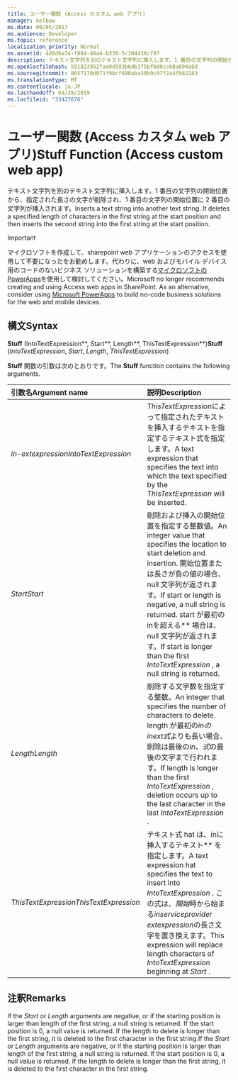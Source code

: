 ```yaml
---
title: ユーザー関数 (Access カスタム web アプリ)
manager: kelbow
ms.date: 09/05/2017
ms.audience: Developer
ms.topic: reference
localization_priority: Normal
ms.assetid: 4d8d6a34-f884-40a4-b330-5c104d16cf97
description: テキスト文字列を別のテキスト文字列に挿入します。1 番目の文字列の開始位置から、指定された長さの文字が削除され、1 番目の文字列の開始位置に 2 番目の文字列が挿入されます。
ms.openlocfilehash: 591823952faa0d593b6db1f5bfb00cc68a894a8d
ms.sourcegitcommit: 8657170d071f9bcf680aba50b9c07f2a4fb82283
ms.translationtype: MT
ms.contentlocale: ja-JP
ms.lasthandoff: 04/28/2019
ms.locfileid: "33427676"
---
```

# <a name="stuff-function-access-custom-web-app"></a><span data-ttu-id="84724-104">ユーザー関数 (Access カスタム web アプリ)</span><span class="sxs-lookup"><span data-stu-id="84724-104">Stuff Function (Access custom web app)</span></span>

<span data-ttu-id="84724-p102">テキスト文字列を別のテキスト文字列に挿入します。1 番目の文字列の開始位置から、指定された長さの文字が削除され、1 番目の文字列の開始位置に 2 番目の文字列が挿入されます。</span><span class="sxs-lookup"><span data-stu-id="84724-p102">Inserts a text string into another text string. It deletes a specified length of characters in the first string at the start position and then inserts the second string into the first string at the start position.</span></span>
  
> [!IMPORTANT]
> <span data-ttu-id="84724-p103">マイクロソフトを作成して、sharepoint web アプリケーションのアクセスを使用して不要になったをお勧めします。代わりに、web およびモバイル デバイス用のコードのないビジネス ソリューションを構築する[マイクロソフトの PowerApps](https://powerapps.microsoft.com/en-us/)を使用して検討してください。</span><span class="sxs-lookup"><span data-stu-id="84724-p103">Microsoft no longer recommends creating and using Access web apps in SharePoint. As an alternative, consider using [Microsoft PowerApps](https://powerapps.microsoft.com/en-us/) to build no-code business solutions for the web and mobile devices.</span></span> 
  
## <a name="syntax"></a><span data-ttu-id="84724-109">構文</span><span class="sxs-lookup"><span data-stu-id="84724-109">Syntax</span></span>

 <span data-ttu-id="84724-110">**Stuff** (IntoTextExpression**, Start**, Length**, ThisTextExpression**)</span><span class="sxs-lookup"><span data-stu-id="84724-110">**Stuff** (*IntoTextExpression*, *Start*, *Length*, *ThisTextExpression*)</span></span> 
  
<span data-ttu-id="84724-111">**Stuff** 関数の引数は次のとおりです。</span><span class="sxs-lookup"><span data-stu-id="84724-111">The **Stuff** function contains the following arguments.</span></span> 
  
|<span data-ttu-id="84724-112">**引数名**</span><span class="sxs-lookup"><span data-stu-id="84724-112">**Argument name**</span></span>|<span data-ttu-id="84724-113">**説明**</span><span class="sxs-lookup"><span data-stu-id="84724-113">**Description**</span></span>|
|:-----|:-----|
| <span data-ttu-id="84724-114">*in-extexpression*</span><span class="sxs-lookup"><span data-stu-id="84724-114">*IntoTextExpression*</span></span>  <br/> |<span data-ttu-id="84724-115">*ThisTextExpression*によって指定されたテキストを挿入するテキストを指定するテキスト式を指定します。</span><span class="sxs-lookup"><span data-stu-id="84724-115">A text expression that specifies the text into which the text specified by the  *ThisTextExpression*  will be inserted.</span></span>  <br/> |
| <span data-ttu-id="84724-116">*Start*</span><span class="sxs-lookup"><span data-stu-id="84724-116">*Start*</span></span>  <br/> |<span data-ttu-id="84724-117">削除および挿入の開始位置を指定する整数値。</span><span class="sxs-lookup"><span data-stu-id="84724-117">An integer value that specifies the location to start deletion and insertion.</span></span> <span data-ttu-id="84724-118">開始位置または長さが負の値の場合、null 文字列が返されます。</span><span class="sxs-lookup"><span data-stu-id="84724-118">If start or length is negative, a null string is returned.</span></span> <span data-ttu-id="84724-119">start が最初の inを超える\*\* 場合は、null 文字列が返されます。</span><span class="sxs-lookup"><span data-stu-id="84724-119">If start is longer than the first  *IntoTextExpression*  , a null string is returned.</span></span>  <br/> |
| <span data-ttu-id="84724-120">*Length*</span><span class="sxs-lookup"><span data-stu-id="84724-120">*Length*</span></span>  <br/> |<span data-ttu-id="84724-121">削除する文字数を指定する整数。</span><span class="sxs-lookup"><span data-stu-id="84724-121">An integer that specifies the number of characters to delete.</span></span> <span data-ttu-id="84724-122">length が最初の*inの inext式*よりも長い場合、削除は最後の*in、式*の最後の文字まで行われます。</span><span class="sxs-lookup"><span data-stu-id="84724-122">If length is longer than the first  *IntoTextExpression*  , deletion occurs up to the last character in the last  *IntoTextExpression*  .</span></span>  <br/> |
| <span data-ttu-id="84724-123">*ThisTextExpression*</span><span class="sxs-lookup"><span data-stu-id="84724-123">*ThisTextExpression*</span></span>  <br/> |<span data-ttu-id="84724-124">テキスト式 hat は、inに挿入するテキスト\*\* を指定します。</span><span class="sxs-lookup"><span data-stu-id="84724-124">A text expression hat specifies the text to insert into  *IntoTextExpression*  .</span></span> <span data-ttu-id="84724-125">この式は、*開始*時から始まる*inserviceprovider extexpression*の長さ文字を置き換えます。</span><span class="sxs-lookup"><span data-stu-id="84724-125">This expression will replace length characters of  *IntoTextExpression*  beginning at  *Start*  .</span></span>  <br/> |
   
## <a name="remarks"></a><span data-ttu-id="84724-126">注釈</span><span class="sxs-lookup"><span data-stu-id="84724-126">Remarks</span></span>

<span data-ttu-id="84724-p107">If the  *Start*  or  *Length*  arguments are negative, or if the starting position is larger than length of the first string, a null string is returned. If the start position is 0, a null value is returned. If the length to delete is longer than the first string, it is deleted to the first character in the first string.</span><span class="sxs-lookup"><span data-stu-id="84724-p107">If the  *Start*  or  *Length*  arguments are negative, or if the starting position is larger than length of the first string, a null string is returned. If the start position is 0, a null value is returned. If the length to delete is longer than the first string, it is deleted to the first character in the first string.</span></span> 
  

